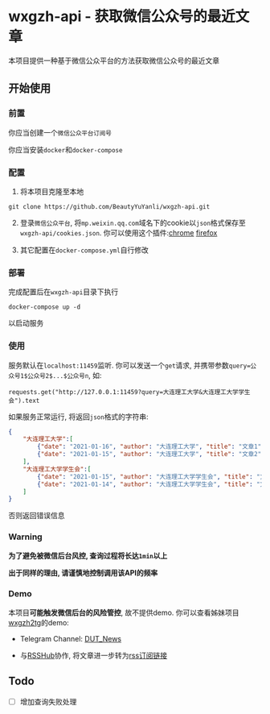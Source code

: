# wxgzh-api - 获取微信公众号的最近文章

本项目提供一种基于微信公众平台的方法获取微信公众号的最近文章

## 开始使用

### 前置

你应当创建一个`微信公众平台订阅号`

你应当安装`docker`和`docker-compose`

### 配置

1. 将本项目克隆至本地
```
git clone https://github.com/BeautyYuYanli/wxgzh-api.git
```

2. 登录`微信公众平台`, 将`mp.weixin.qq.com`域名下的cookie以`json`格式保存至`wxgzh-api/cookies.json`. 你可以使用这个插件:[chrome](https://chrome.google.com/webstore/detail/%E3%82%AF%E3%83%83%E3%82%AD%E3%83%BCjson%E3%83%95%E3%82%A1%E3%82%A4%E3%83%AB%E5%87%BA%E5%8A%9B-for-puppet/nmckokihipjgplolmcmjakknndddifde) [firefox](https://addons.mozilla.org/en-US/firefox/addon/%E3%82%AF%E3%83%83%E3%82%AD%E3%83%BCjson%E3%83%95%E3%82%A1%E3%82%A4%E3%83%AB%E5%87%BA%E5%8A%9B-for-puppeteer/)

3. 其它配置在`docker-compose.yml`自行修改

### 部署

完成配置后在`wxgzh-api`目录下执行
```
docker-compose up -d
```
以启动服务

### 使用

服务默认在`localhost:11459`监听. 你可以发送一个`get`请求, 并携带参数`query=公众号1$公众号2$...$公众号n`, 如:
```
requests.get("http://127.0.0.1:11459?query=大连理工大学&大连理工大学学生会").text
```
如果服务正常运行, 将返回`json`格式的字符串:
```json
{
    "大连理工大学":[
        {"date": "2021-01-16", "author": "大连理工大学", "title": "文章1", "link": "http://mp.weixin.qq.com/s?..."},
        {"date": "2021-01-15", "author": "大连理工大学", "title": "文章2", "link": "http://mp.weixin.qq.com/s?..."},
    ],
    "大连理工大学学生会":[
        {"date": "2021-01-15", "author": "大连理工大学学生会", "title": "文章3", "link": "http://mp.weixin.qq.com/s?..."},
        {"date": "2021-01-14", "author": "大连理工大学学生会", "title": "文章4", "link": "http://mp.weixin.qq.com/s?..."},
    ]
}
```
否则返回错误信息

### Warning

**为了避免被微信后台风控, 查询过程将长达`1min`以上**

**出于同样的理由, 请谨慎地控制调用该API的频率**

### Demo

本项目**可能触发微信后台的风险管控**, 故不提供demo. 你可以查看姊妹项目[wxgzh2tg](https://github.com/BeautyYuYanli/wxgzh2tg.git)的demo:

- Telegram Channel: [DUT_News](https://t.me/s/DUT_News)

- 与[RSSHub](https://github.com/DIYgod/RSSHub)协作, 将文章进一步转为[rss订阅链接](https://rsshub.app/telegram/channel/DUT_News)

## Todo

- [ ] 增加查询失败处理